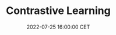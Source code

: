 ---
title: "Contrastive Learning"
date: 2022-07-25 16:00:00 CET
categories: meetup 
links:
    "Springer": "https://link.springer.com/chapter/10.1007/978-3-031-16440-8_33"
location: V-01-020
logo: /assets/logo-default.png
talks:
- title: "Contrastive learning for echocardiographic view integration"
  speaker:
    name: "Li-Hsin Cheng"
    twitter: 
    github: 
  abstract: |
    In this work, we aimed to tackle the challenge of fusing information from multiple echocardiographic views, mimicking cardiologists making diagnoses with an integrative approach. We proposed intra-subject and inter-subject contrastive losses with varying margin to encode heterogeneous input views to a shared view-invariant and objective-relevant feature space, where feature fusion can be facilitated. The result demonstrated that the contrastive losses successfully improved the integration of complementary information from the input views.
---